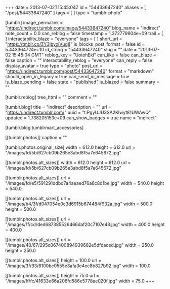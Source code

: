 +++
date = 2013-07-02T15:45:04Z
id = "54433647240"
aliases = [ "/post/54433647240" ]
tags = [ ]
type = "tumblr-photo"

[tumblr]
image_permalink = "https://indirect.tumblr.com/image/54433647240"
blog_name = "indirect"
note_count = 0.0
can_reblog = false
timestamp = 1.372779904e+09
trail = [ ]
interactability_blaze = "everyone"
tags = [ ]
short_url = "https://tmblr.co/ZY3jbyoiVug8"
is_blocks_post_format = false
id = 5.443364724e+10
id_string = "54433647240"
slug = ""
date = "2013-07-02 15:45:04 GMT"
reblog_key = "UotohEkl"
can_like = false
can_blaze = false
caption = ""
interactability_reblog = "everyone"
can_reply = false
display_avatar = true
type = "photo"
post_url = "https://indirect.tumblr.com/post/54433647240"
format = "markdown"
should_open_in_legacy = true
can_send_in_message = true
is_blaze_pending = false
state = "published"
is_blazed = false
summary = ""

[tumblr.reblog]
tree_html = ""
comment = ""

[tumblr.blog]
title = "indirect"
description = ""
url = "https://indirect.tumblr.com/"
uuid = "t:PgyUJU3SA2Klwyt81UWAwQ"
updated = 1.738205153e+09
can_show_badges = true
name = "indirect"

[tumblr.blog.tumblrmart_accessories]

[[tumblr.photos]]
caption = ""

[tumblr.photos.original_size]
width = 612.0
height = 612.0
url = "/images/fd/5b/627cb09b265e3abd8f5a7e645672.jpg"

[[tumblr.photos.alt_sizes]]
width = 612.0
height = 612.0
url = "/images/fd/5b/627cb09b265e3abd8f5a7e645672.jpg"

[[tumblr.photos.alt_sizes]]
url = "/images/fd/e5/591291ddbd7a4aeaed76a6c8d1be.jpg"
width = 540.0
height = 540.0

[[tumblr.photos.alt_sizes]]
url = "/images/b4/3f/d047054e0c3d6915b674484f932a.jpg"
width = 500.0
height = 500.0

[[tumblr.photos.alt_sizes]]
url = "/images/1f/cd/ded687385526466daf20c7107e48.jpg"
width = 400.0
height = 400.0

[[tumblr.photos.alt_sizes]]
url = "/images/40/67/295c067400894939682e5dfdaced.jpg"
width = 250.0
height = 250.0

[[tumblr.photos.alt_sizes]]
height = 100.0
url = "/images/3f/93/6100bc0555e3afa3e4ec8b827b92.jpg"
width = 100.0

[[tumblr.photos.alt_sizes]]
height = 75.0
url = "/images/ff/fc/41633e66a206fd586e5778ae020f.jpg"
width = 75.0
+++

